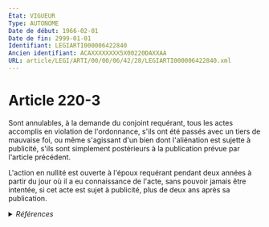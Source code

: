 ```yaml
---
État: VIGUEUR
Type: AUTONOME
Date de début: 1966-02-01
Date de fin: 2999-01-01
Identifiant: LEGIARTI000006422840
Ancien identifiant: ACAXXXXXXXX5X00220DAXXAA
URL: article/LEGI/ARTI/00/00/06/42/28/LEGIARTI000006422840.xml
---
```


<h1>Article 220-3</h1>

Sont annulables, à la demande du conjoint requérant, tous les actes accomplis en
violation de l'ordonnance, s'ils ont été passés avec un tiers de mauvaise foi,
ou même s'agissant d'un bien dont l'aliénation est sujette à publicité, s'ils
sont simplement postérieurs à la publication prévue par l'article précédent.<br />

L'action en nullité est ouverte à l'époux requérant pendant deux années à partir
du jour où il a eu connaissance de l'acte, sans pouvoir jamais être intentée, si
cet acte est sujet à publicité, plus de deux ans après sa publication.


<details>
  <summary><em>Références</em></summary>

  <h2>Articles faisant référence à l'article</h2>
  
  <ul>
    <li>
      <a href="https://legal.tricoteuses.fr//redirection/LEGIARTI000006422819?vers=git&vers=legifrance">Code civil - article 220-1 AUTONOME MODIFIE, en vigueur du 1994-02-01 au 2005-01-01</a> TXT_ASSOCIE source
    </li>
    <li>
      <a href="https://legal.tricoteuses.fr//redirection/LEGIARTI000006422820?vers=git&vers=legifrance">Code civil - article 220-1 AUTONOME MODIFIE, en vigueur du 2005-01-01 au 2010-10-01</a> TXT_ASSOCIE source
    </li>
    <li>
      <a href="https://legal.tricoteuses.fr//redirection/LEGIARTI000006272712?vers=git&vers=legifrance">Loi n°65-570 du 13 juillet 1965 PORTANT REFORME DES REGIMES MATRIMONIAUX - article 1 ENTIEREMENT_MODIF</a> CREATION cible
    </li>
    <li>
      <a href="https://legal.tricoteuses.fr//redirection/LEGIARTI000006422818?vers=git&vers=legifrance">Code civil - article 220-1 AUTONOME MODIFIE, en vigueur du 1966-02-01 au 1994-03-01</a> TXT_ASSOCIE source
    </li>
  </ul>
  
  <h2>Références faites par l'article</h2>
  
  <ul>
    <li>
      1965-07-13 CREATION source <a href="https://legal.tricoteuses.fr//redirection/LEGIARTI000006272712?vers=git&vers=legifrance">Loi n°65-570 du 13 juillet 1965 PORTANT REFORME DES REGIMES MATRIMONIAUX - article 1 ENTIEREMENT_MODIF</a>
    </li>
    <li>
      1965-07-13 SPEC_APPLI source <a href="https://legal.tricoteuses.fr//redirection/JORFARTI000001867887?vers=git&vers=legifrance">Loi n°65-570 du 13 juillet 1965 PORTANT REFORME DES REGIMES MATRIMONIAUX - article</a>
    </li>
    <li>
      2999-01-01 TXT_ASSOCIE cible <a href="https://legal.tricoteuses.fr//redirection/LEGIARTI000006422820?vers=git&vers=legifrance">Code civil - article 220-1 AUTONOME MODIFIE, en vigueur du 2005-01-01 au 2010-10-01</a>
    </li>
    <li>
      CODIFICATION source Loi 1803-03-14
    </li>
  </ul>
</details>
